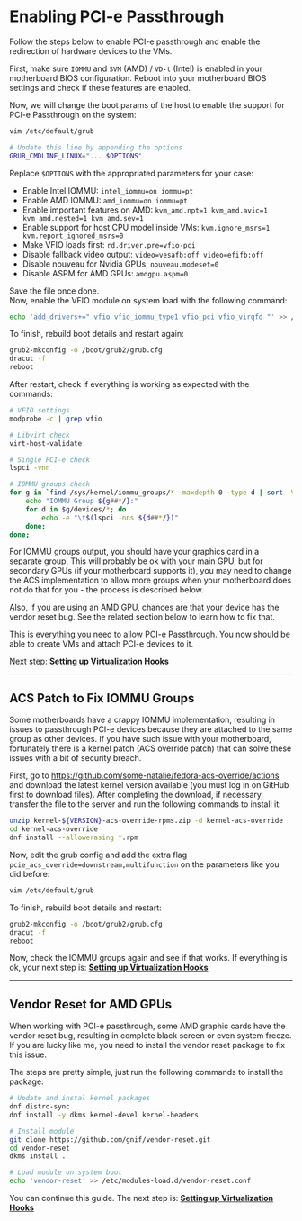 # Enabling PCI-e Passthrough

Follow the steps below to enable PCI-e passthrough and enable the redirection of hardware devices to the VMs.

First, make sure ``IOMMU`` and ``SVM`` (AMD) / ``VD-t`` (Intel) is enabled in your motherboard BIOS configuration. Reboot into your motherboard BIOS settings and check if these features are enabled.

Now, we will change the boot params of the host to enable the support for PCI-e Passthrough on the system:

```bash
vim /etc/default/grub
```

```bash
# Update this line by appending the options
GRUB_CMDLINE_LINUX="... $OPTIONS"
```

Replace ``$OPTIONS`` with the appropriated parameters for your case:

- Enable Intel IOMMU: ``intel_iommu=on iommu=pt``
- Enable AMD IOMMU: ``amd_iommu=on iommu=pt``
- Enable important features on AMD: ``kvm_amd.npt=1 kvm_amd.avic=1 kvm_amd.nested=1 kvm_amd.sev=1``
- Enable support for host CPU model inside VMs: ``kvm.ignore_msrs=1 kvm.report_ignored_msrs=0``
- Make VFIO loads first: ``rd.driver.pre=vfio-pci``
- Disable fallback video output: ``video=vesafb:off video=efifb:off``
- Disable nouveau for Nvidia GPUs: ``nouveau.modeset=0``
- Disable ASPM for AMD GPUs: ``amdgpu.aspm=0``

Save the file once done. \
Now, enable the VFIO module on system load with the following command:

```bash
echo 'add_drivers+=" vfio vfio_iommu_type1 vfio_pci vfio_virqfd "' >> /etc/dracut.conf.d/vfio.conf
```

To finish, rebuild boot details and restart again:

```bash
grub2-mkconfig -o /boot/grub2/grub.cfg
dracut -f
reboot
```

After restart, check if everything is working as expected with the commands:

```bash
# VFIO settings
modprobe -c | grep vfio

# Libvirt check
virt-host-validate

# Single PCI-e check
lspci -vnn

# IOMMU groups check
for g in `find /sys/kernel/iommu_groups/* -maxdepth 0 -type d | sort -V`; do
    echo "IOMMU Group ${g##*/}:"
    for d in $g/devices/*; do
        echo -e "\t$(lspci -nns ${d##*/})"
    done;
done;
```

For IOMMU groups output, you should have your graphics card in a separate group. This will probably be ok with your main GPU, but for secondary GPUs (if your motherboard supports it), you may need to change the ACS implementation to allow more groups when your motherboard does not do that for you - the process is described below.

Also, if you are using an AMD GPU, chances are that your device has the vendor reset bug. See the related section below to learn how to fix that.

This is everything you need to allow PCI-e Passthrough. You now should be able to create VMs and attach PCI-e devices to it.

Next step: **[Setting up Virtualization Hooks](3%20-%20Virtualization%20Hooks.md)**

----

## ACS Patch to Fix IOMMU Groups

Some motherboards have a crappy IOMMU implementation, resulting in issues to passthrough PCI-e devices because they are attached to the same group as other devices. If you have such issue with your motherboard, fortunately there is a kernel patch (ACS override patch) that can solve these issues with a bit of security breach. 

First, go to <https://github.com/some-natalie/fedora-acs-override/actions> and download the latest kernel version available (you must log in on GitHub first to download files). After completing the download, if necessary, transfer the file to the server and run the following commands to install it:

```bash
unzip kernel-${VERSION}-acs-override-rpms.zip -d kernel-acs-override
cd kernel-acs-override
dnf install --allowerasing *.rpm
```

Now, edit the grub config and add the extra flag ``pcie_acs_override=downstream,multifunction`` on the parameters like you did before:

```bash
vim /etc/default/grub
```

To finish, rebuild boot details and restart:

```bash
grub2-mkconfig -o /boot/grub2/grub.cfg
dracut -f
reboot
```

Now, check the IOMMU groups again and see if that works. If everything is ok, your next step is: **[Setting up Virtualization Hooks](3%20-%20Virtualization%20Hooks.md)**

----

## Vendor Reset for AMD GPUs

When working with PCI-e passthrough, some AMD graphic cards have the vendor reset bug, resulting in complete black screen or even system freeze. If you are lucky like me, you need to install the vendor reset package to fix this issue.

The steps are pretty simple, just run the following commands to install the package:

```bash
# Update and instal kernel packages
dnf distro-sync
dnf install -y dkms kernel-devel kernel-headers

# Install module
git clone https://github.com/gnif/vendor-reset.git
cd vendor-reset
dkms install .

# Load module on system boot
echo 'vendor-reset' >> /etc/modules-load.d/vendor-reset.conf
```

You can continue this guide. The next step is: **[Setting up Virtualization Hooks](3%20-%20Virtualization%20Hooks.md)**
